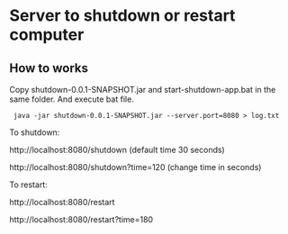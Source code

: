 # Server to shutdown or restart computer

## How to works
 
Copy shutdown-0.0.1-SNAPSHOT.jar and start-shutdown-app.bat in the same folder. And execute bat file.

```
 java -jar shutdown-0.0.1-SNAPSHOT.jar --server.port=8080 > log.txt
```

To shutdown:

http://localhost:8080/shutdown (default time 30 seconds)

http://localhost:8080/shutdown?time=120 (change time in seconds)

To restart:

http://localhost:8080/restart

http://localhost:8080/restart?time=180
